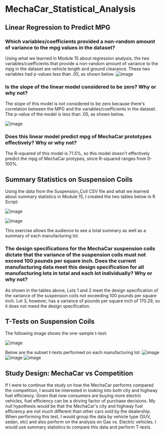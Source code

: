 # MechaCar_Statistical_Analysis

## Linear Regression to Predict MPG
### Which variables/coefficients provided a non-random amount of variance to the mpg values in the dataset?
Using what we learned in Module 15 about regression analysis, the two variables/coefficients that provide a non-random amount of variance to the mpg in the dataset are vehicle length and ground clearance. These two variables had p-values less than .05, as shown below.
![image](https://user-images.githubusercontent.com/88783255/144765981-1294d109-347d-406c-9541-e045c6a9f20b.png)
### Is the slope of the linear model considered to be zero? Why or why not?
The slope of this model is not considered to be zero because there's correlation between the MPG and the variables/coefficients in the dataset. The p-value of the model is less than .05, as shown below.

![image](https://user-images.githubusercontent.com/88783255/144766237-6e8c9239-f10d-42fb-b9fb-c4966c342ea5.png)
### Does this linear model predict mpg of MechaCar prototypes effectively? Why or why not?
The R-squared of this model is 71.5%, so this model doesn't effectively predict the mpg of MechaCar protypes, since R-squared ranges from 0-100%.

## Summary Statistics on Suspension Coils
Using the data from the Suspension_Coil CSV file and what we learned about summary statistics in Module 15, I created the two tables below in R Script:

![image](https://user-images.githubusercontent.com/88783255/144766903-cddd6d77-7570-48f3-9702-4a80a1214a35.png)

![image](https://user-images.githubusercontent.com/88783255/144766918-e612b319-dd18-43e9-ae22-cf6ad6263ad0.png)

This exercise allows the audience to see a total summary as well as a summary of each manufacturing lot.

### The design specifications for the MechaCar suspension coils dictate that the variance of the suspension coils must not exceed 100 pounds per square inch. Does the current manufacturing data meet this design specification for all manufacturing lots in total and each lot individually? Why or why not?

As shown in the tables above, Lots 1 and 2 meet the design specification of the variance of the suspension coils not exceeding 100 pounds per square inch. Lot 3, however, has a variance of pounds per square inch of 170.29, so it does not meed the design specification.

## T-Tests on Suspension Coils
The following image shows the one-sample t-test:

![image](https://user-images.githubusercontent.com/88783255/144767652-31783a07-7626-49fe-b5b3-df1ea8f7b64f.png)

Below are the subset t-tests performed on each manufacturing lot:
![image](https://user-images.githubusercontent.com/88783255/144767732-073f586d-5a27-4d16-88b7-18428e844739.png)
![image](https://user-images.githubusercontent.com/88783255/144767752-837300f9-deb0-4719-9d05-e785714ea07b.png)
![image](https://user-images.githubusercontent.com/88783255/144767771-12bb47c8-93f7-4efa-ae48-e4dcbe88234c.png)


## Study Design: MechaCar vs Competition
If I were to continue the study on how the MechaCar performs compared the competition, I would be interested in looking into both city and highway fuel efficiency. Given that now consumers are buying more electric vehicles, fuel efficiency can be a driving factor of purchase decisions. My null hypothesis would be that the MechaCar's city and highway fuel efficiency are not much different than other cars sold by the dealership. When performing this test, I would group the data by vehicle type (SUV, sedan, etc) and also perform on the analysis on Gas vs. Electric vehicles. I would use summary statistics to compare this data and perform T-tests.
